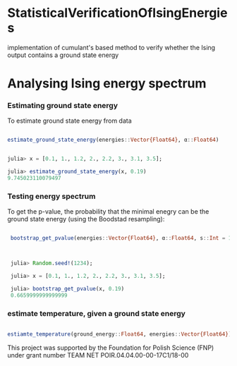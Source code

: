 # StatisticalVerificationOfIsingEnergies
implementation of cumulant's based method to verify whether the Ising output contains a ground state energy


# Analysing Ising energy spectrum

### Estimating ground state energy


To estimate ground state energy from data

```julia

estimate_ground_state_energy(energies::Vector{Float64}, α::Float64)


julia> x = [0.1, 1., 1.2, 2., 2.2, 3., 3.1, 3.5];

julia> estimate_ground_state_energy(x, 0.19)
9.745023110079497

```

### Testing energy spectrum

To get the p-value, the probability that the minimal enegry can be the ground state energy (using the Boodstad resampling):

```julia

 bootstrap_get_pvalue(energies::Vector{Float64}, α::Float64, s::Int = 1_000)



 julia> Random.seed!(1234);

 julia> x = [0.1, 1., 1.2, 2., 2.2, 3., 3.1, 3.5];

 julia> bootstrap_get_pvalue(x, 0.19)
 0.6659999999999999


```

### estimate temperature, given a ground state energy

```julia

estiamte_temperature(ground_energy::Float64, energies::Vector{Float64})

```

This project was supported by the Foundation for Polish Science (FNP) under grant number TEAM NET POIR.04.04.00-00-17C1/18-00
